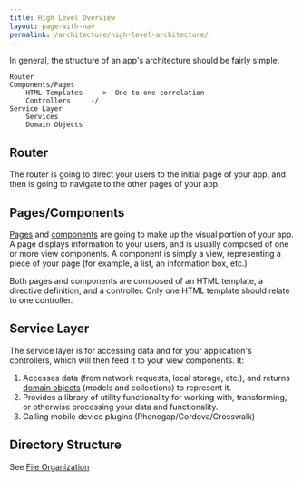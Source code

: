 ```yaml
---
title: High Level Overview
layout: page-with-nav
permalink: /architecture/high-level-architecture/
---
```


In general, the structure of an app's architecture should be fairly simple:

    Router
    Components/Pages
        HTML Templates  --->  One-to-one correlation
        Controllers     -/
    Service Layer
        Services
        Domain Objects
        

## Router

The router is going to direct your users to the initial page of your app, and
then is going to navigate to the other pages of your app.


## Pages/Components

[Pages](/architecture/pages/) and [components](/architecture/components/) are 
going to make up the visual portion of your app. A page displays information to 
your users, and is usually composed of one or more view components. A component 
is simply a view, representing a piece of your page (for example, a list, an 
information box, etc.)

Both pages and components are composed of an HTML template, a directive 
definition, and a controller. Only one HTML template should relate to one 
controller.


## Service Layer 

The service layer is for accessing data and for your application's controllers,
which will then feed it to your view components. It: 

1. Accesses data (from network requests, local storage, etc.), and returns 
   [domain objects](/architecture/domain-objects/) (models and collections) to 
   represent it.
2. Provides a library of utility functionality for working with, transforming, 
   or otherwise processing your data and functionality.
3. Calling mobile device plugins (Phonegap/Cordova/Crosswalk)


## Directory Structure

See [File Organization](/architecture/file-organization/) 